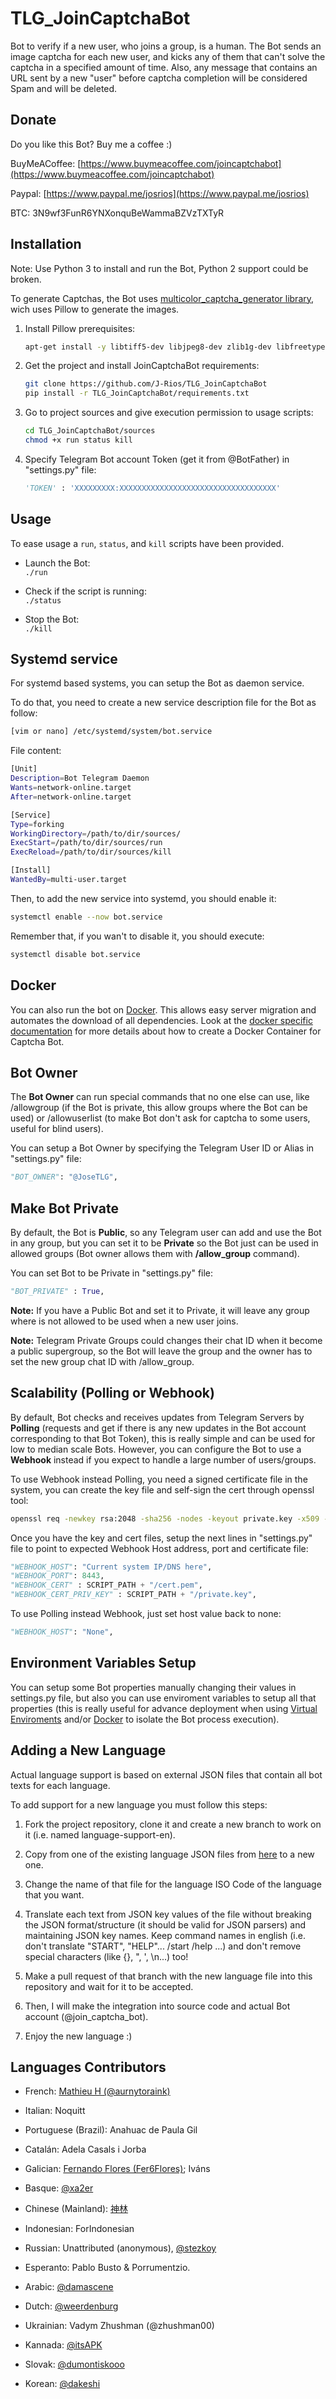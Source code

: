 # TLG_JoinCaptchaBot

Bot to verify if a new user, who joins a group, is a human.
The Bot sends an image captcha for each new user, and kicks any of them that can't solve the captcha in a specified amount of time. Also, any message that contains an URL sent by a new "user" before captcha completion will be considered Spam and will be deleted.

## Donate

Do you like this Bot? Buy me a coffee :)

BuyMeACoffee:
[https://www.buymeacoffee.com/joincaptchabot](https://www.buymeacoffee.com/joincaptchabot)

Paypal:
[https://www.paypal.me/josrios](https://www.paypal.me/josrios)

BTC:
3N9wf3FunR6YNXonquBeWammaBZVzTXTyR

## Installation

Note: Use Python 3 to install and run the Bot, Python 2 support could be broken.

To generate Captchas, the Bot uses [multicolor_captcha_generator library](https://github.com/J-Rios/multicolor_captcha_generator), wich uses Pillow to generate the images.

1. Install Pillow prerequisites:

    ```bash
    apt-get install -y libtiff5-dev libjpeg8-dev zlib1g-dev libfreetype6-dev liblcms2-dev libwebp-dev tcl8.6-dev tk8.6-dev python-tk
    ```

2. Get the project and install JoinCaptchaBot requirements:

    ```bash
    git clone https://github.com/J-Rios/TLG_JoinCaptchaBot
    pip install -r TLG_JoinCaptchaBot/requirements.txt
    ```

3. Go to project sources and give execution permission to usage scripts:

    ```bash
    cd TLG_JoinCaptchaBot/sources
    chmod +x run status kill
    ```

4. Specify Telegram Bot account Token (get it from @BotFather) in "settings.py" file:

    ```python
    'TOKEN' : 'XXXXXXXXX:XXXXXXXXXXXXXXXXXXXXXXXXXXXXXXXXXXX'
    ```

## Usage

To ease usage a `run`, `status`, and `kill` scripts have been provided.

- Launch the Bot:  
`./run`

- Check if the script is running:  
`./status`

- Stop the Bot:  
`./kill`

## Systemd service

For systemd based systems, you can setup the Bot as daemon service.

To do that, you need to create a new service description file for the Bot as follow:

```bash
[vim or nano] /etc/systemd/system/bot.service
```

File content:

```bash
[Unit]
Description=Bot Telegram Daemon
Wants=network-online.target
After=network-online.target

[Service]
Type=forking
WorkingDirectory=/path/to/dir/sources/
ExecStart=/path/to/dir/sources/run
ExecReload=/path/to/dir/sources/kill

[Install]
WantedBy=multi-user.target
```

Then, to add the new service into systemd, you should enable it:

```bash
systemctl enable --now bot.service
```

Remember that, if you wan't to disable it, you should execute:

```bash
systemctl disable bot.service
```

## Docker

You can also run the bot on [Docker](https://docs.docker.com/get-started/). This allows easy
server migration and automates the download of all dependencies. Look at the
[docker specific documentation](docker/README.md) for more details about how to create a Docker Container for Captcha Bot.

## Bot Owner

The **Bot Owner** can run special commands that no one else can use, like /allowgroup (if the Bot is private, this allow groups where the Bot can be used) or /allowuserlist (to make Bot don't ask for captcha to some users, useful for blind users).

You can setup a Bot Owner by specifying the Telegram User ID or Alias in "settings.py" file:

```python
"BOT_OWNER": "@JoseTLG",
```

## Make Bot Private

By default, the Bot is **Public**, so any Telegram user can add and use the Bot in any group, but you can set it to be **Private** so the Bot just can be used in allowed groups (Bot owner allows them with **/allow_group** command).

You can set Bot to be Private in "settings.py" file:

```python
"BOT_PRIVATE" : True,
```

**Note:** If you have a Public Bot and set it to Private, it will leave any group where is not allowed to be used when a new user joins.

**Note:** Telegram Private Groups could changes their chat ID when it become a public supergroup, so the Bot will leave the group and the owner has to set the new group chat ID with /allow_group.

## Scalability (Polling or Webhook)

By default, Bot checks and receives updates from Telegram Servers by **Polling** (requests and get if there is any new updates in the Bot account corresponding to that Bot Token), this is really simple and can be used for low to median scale Bots. However, you can configure the Bot to use a **Webhook** instead if you expect to handle a large number of users/groups.

To use Webhook instead Polling, you need a signed certificate file in the system, you can create the key file and self-sign the cert through openssl tool:

```bash
openssl req -newkey rsa:2048 -sha256 -nodes -keyout private.key -x509 -days 3650 -out cert.pem
```

Once you have the key and cert files, setup the next lines in "settings.py" file to point to expected Webhook Host address, port and certificate file:

```python
"WEBHOOK_HOST": "Current system IP/DNS here",
"WEBHOOK_PORT": 8443,
"WEBHOOK_CERT" : SCRIPT_PATH + "/cert.pem",
"WEBHOOK_CERT_PRIV_KEY" : SCRIPT_PATH + "/private.key",
```

To use Polling instead Webhook, just set host value back to none:

```python
"WEBHOOK_HOST": "None",
```

## Environment Variables Setup

You can setup some Bot properties manually changing their values in settings.py file, but also you can use enviroment variables to setup all that properties (this is really useful for advance deployment when using [Virtual Enviroments](https://docs.python.org/3/tutorial/venv.html) and/or [Docker](https://docs.docker.com/get-started/) to isolate the Bot process execution).

## Adding a New Language

Actual language support is based on external JSON files that contain all bot texts for each language.

To add support for a new language you must follow this steps:

1. Fork the project repository, clone it and create a new branch to work on it (i.e. named language-support-en).

2. Copy from one of the existing language JSON files from [here](https://github.com/J-Rios/TLG_JoinCaptchaBot/tree/master/sources/language) to a new one.

3. Change the name of that file for the language ISO Code of the language that you want.

4. Translate each text from JSON key values of the file without breaking the JSON format/structure (it should be valid for JSON parsers) and maintaining JSON key names. Keep command names in english (i.e. don't translate "START", "HELP"... /start /help ...) and don't remove special characters (like {}, ", ', \n...) too!

5. Make a pull request of that branch with the new language file into this repository and wait for it to be accepted.

6. Then, I will make the integration into source code and actual Bot account (@join_captcha_bot).

7. Enjoy the new language :)

## Languages Contributors

- French: [Mathieu H (@aurnytoraink)](https://github.com/Aurnytoraink)

- Italian: Noquitt

- Portuguese (Brazil): Anahuac de Paula Gil

- Catalán: Adela Casals i Jorba

- Galician: [Fernando Flores (Fer6Flores)](https://github.com/Fer6Flores); Iváns

- Basque: [@xa2er](https://github.com/xa2er)

- Chinese (Mainland): [神林](https://github.com/jyxjjj)

- Indonesian: ForIndonesian

- Russian: Unattributed (anonymous), [@stezkoy](https://github.com/Stezkoy)

- Esperanto: Pablo Busto & Porrumentzio.

- Arabic: [@damascene](https://github.com/damascene)

- Dutch: [@weerdenburg](https://github.com/weerdenburg)

- Ukrainian: Vadym Zhushman (@zhushman00)

- Kannada: [@itsAPK](https://github.com/itsAPK)

- Slovak: [@dumontiskooo](https://t.me/dumontiskooo)

- Korean: [@dakeshi](https://github.com/dakeshi)
